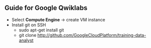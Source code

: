 ## Guide for Google Qwiklabs

* Select **Compute Engine** -> create VM instance
* Install git on SSH
  * sudo apt-get install git
  * git clone http://github.com/GoogleCloudPlatform/training-data-analyst